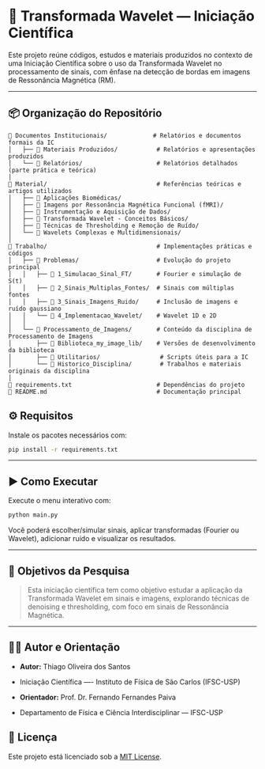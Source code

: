 # 🧠 Transformada Wavelet — Iniciação Científica

Este projeto reúne códigos, estudos e materiais produzidos no contexto de uma Iniciação Científica sobre o uso da Transformada Wavelet no processamento de sinais, com ênfase na detecção de bordas em imagens de Ressonância Magnética (RM).

---
## 📦 Organização do Repositório
```text
📁 Documentos Institucionais/             # Relatórios e documentos formais da IC
│   ├── 📁 Materiais Produzidos/           # Relatórios e apresentações produzidos
│   └── 📁 Relatórios/                     # Relatórios detalhados (parte prática e teórica)
│
📁 Material/                               # Referências teóricas e artigos utilizados
│   ├── 📁 Aplicações Biomédicas/
│   ├── 📁 Imagens por Ressonância Magnética Funcional (fMRI)/
│   ├── 📁 Instrumentação e Aquisição de Dados/
│   ├── 📁 Transformada Wavelet - Conceitos Básicos/
│   ├── 📁 Técnicas de Thresholding e Remoção de Ruído/
│   └── 📁 Wavelets Complexas e Multidimensionais/
│
📁 Trabalho/                               # Implementações práticas e códigos
│   ├── 📁 Problemas/                      # Evolução do projeto principal
│   │   ├── 📁 1_Simulacao_Sinal_FT/       # Fourier e simulação de S(t)
│   │   ├── 📁 2_Sinais_Multiplas_Fontes/  # Sinais com múltiplas fontes
│   │   ├── 📁 3_Sinais_Imagens_Ruido/     # Inclusão de imagens e ruído gaussiano
│   │   └── 📁 4_Implementacao_Wavelet/    # Wavelet 1D e 2D
│   │
│   └── 📁 Processamento_de_Imagens/       # Conteúdo da disciplina de Processamento de Imagens
│       ├── 📁 Biblioteca_my_image_lib/    # Versões de desenvolvimento da biblioteca
│       ├── 📁 Utilitarios/                 # Scripts úteis para a IC
│       └── 📁 Historico_Disciplina/        # Trabalhos e materiais originais da disciplina
│
📄 requirements.txt                        # Dependências do projeto
📄 README.md                               # Documentação principal
```

## ⚙️ Requisitos

Instale os pacotes necessários com:

```bash
pip install -r requirements.txt
```

---

## ▶️ Como Executar

Execute o menu interativo com:

```bash
python main.py
```

Você poderá escolher/simular sinais, aplicar transformadas (Fourier ou Wavelet), adicionar ruído e visualizar os resultados.

---

## 🧠 Objetivos da Pesquisa

> Esta iniciação científica tem como objetivo estudar a aplicação da Transformada Wavelet em sinais e imagens, explorando técnicas de denoising e thresholding, com foco em sinais de Ressonância Magnética.

---

## 🧑‍💻 Autor e Orientação

- **Autor:** Thiago Oliveira dos Santos  
- Iniciação Científica —- Instituto de Física de São Carlos (IFSC-USP)

- **Orientador:** Prof. Dr. Fernando Fernandes Paiva 
- Departamento de Física e Ciência Interdisciplinar — IFSC-USP

## 📄 Licença

Este projeto está licenciado sob a [MIT License](./LICENSE).
